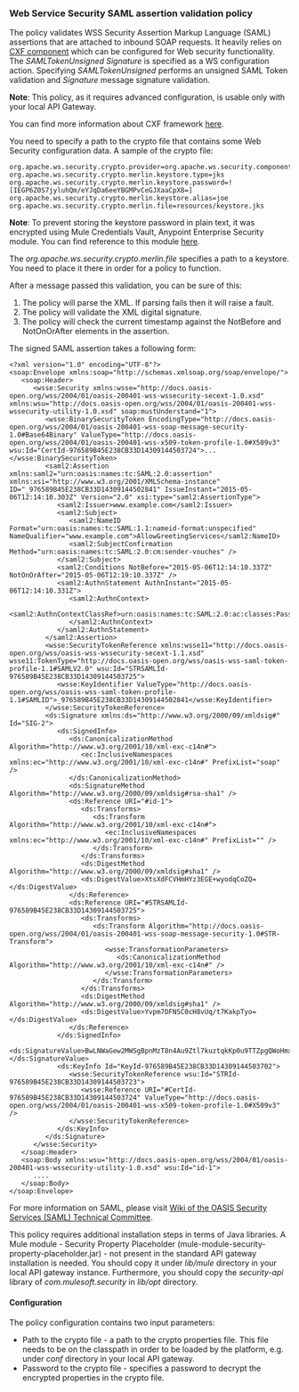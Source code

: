 ### Web Service Security SAML assertion validation policy ###

The policy validates WSS Security Assertion Markup Language (SAML) assertions that are attached to inbound SOAP requests. It heavily relies on [CXF component](http://www.mulesoft.org/documentation/display/current/CXF+Module+Reference) which can be configured for Web security functionality. The *SAMLTokenUnsigned Signature* is specified as a WS configuration action. Specifying *SAMLTokenUnsigned* performs an unsigned SAML Token validation and *Signature* message signature validation.

**Note**: This policy, as it requires advanced configuration, is usable only with your local API Gateway.

You can find more information about CXF framework [here](http://cxf.apache.org/docs/ws-security.html).  

You need to specify a path to the crypto file that contains some Web Security configuration data. A sample of the crypto file:

	org.apache.ws.security.crypto.provider=org.apache.ws.security.components.crypto.Merlin
	org.apache.ws.security.crypto.merlin.keystore.type=jks
	org.apache.ws.security.crypto.merlin.keystore.password=![IEGP6Z0S7jyluhQm/eYJqDa6eeYBGMPvCeGJXaaCpX8=]
	org.apache.ws.security.crypto.merlin.keystore.alias=joe
	org.apache.ws.security.crypto.merlin.file=resources/keystore.jks

**Note**: To prevent storing the keystore password in plain text, it was encrypted using Mule Credentials Vault, Anypoint Enterprise Security module. You can find reference to this module [here](http://www.mulesoft.org/documentation/display/current/Mule+Credentials+Vault).  

The *org.apache.ws.security.crypto.merlin.file* specifies a path to a keystore. You need to place it there in order for a policy to function.

After a message passed this validation, you can be sure of this:

1. The policy will parse the XML. If parsing fails then it will raise a fault.
2. The policy will validate the XML digital signature.
3. The policy will check the current timestamp against the NotBefore and NotOnOrAfter elements in the assertion.

The signed SAML assertion takes a following form:

	<?xml version="1.0" encoding="UTF-8"?>
	<soap:Envelope xmlns:soap="http://schemas.xmlsoap.org/soap/envelope/">
	   <soap:Header>
	      <wsse:Security xmlns:wsse="http://docs.oasis-open.org/wss/2004/01/oasis-200401-wss-wssecurity-secext-1.0.xsd" xmlns:wsu="http://docs.oasis-open.org/wss/2004/01/oasis-200401-wss-wssecurity-utility-1.0.xsd" soap:mustUnderstand="1">
	         <wsse:BinarySecurityToken EncodingType="http://docs.oasis-open.org/wss/2004/01/oasis-200401-wss-soap-message-security-1.0#Base64Binary" ValueType="http://docs.oasis-open.org/wss/2004/01/oasis-200401-wss-x509-token-profile-1.0#X509v3" wsu:Id="CertId-976589B45E238CB33D14309144503724">...</wsse:BinarySecurityToken>
	         <saml2:Assertion xmlns:saml2="urn:oasis:names:tc:SAML:2.0:assertion" xmlns:xsi="http://www.w3.org/2001/XMLSchema-instance" ID="_976589B45E238CB33D14309144502841" IssueInstant="2015-05-06T12:14:10.303Z" Version="2.0" xsi:type="saml2:AssertionType">
	            <saml2:Issuer>www.example.com</saml2:Issuer>
	            <saml2:Subject>
	               <saml2:NameID Format="urn:oasis:names:tc:SAML:1.1:nameid-format:unspecified" NameQualifier="www.example.com">AllowGreetingServices</saml2:NameID>
	               <saml2:SubjectConfirmation Method="urn:oasis:names:tc:SAML:2.0:cm:sender-vouches" />
	            </saml2:Subject>
	            <saml2:Conditions NotBefore="2015-05-06T12:14:10.337Z" NotOnOrAfter="2015-05-06T12:19:10.337Z" />
	            <saml2:AuthnStatement AuthnInstant="2015-05-06T12:14:10.331Z">
	               <saml2:AuthnContext>
	                  <saml2:AuthnContextClassRef>urn:oasis:names:tc:SAML:2.0:ac:classes:Password</saml2:AuthnContextClassRef>
	               </saml2:AuthnContext>
	            </saml2:AuthnStatement>
	         </saml2:Assertion>
	         <wsse:SecurityTokenReference xmlns:wsse11="http://docs.oasis-open.org/wss/oasis-wss-wssecurity-secext-1.1.xsd" wsse11:TokenType="http://docs.oasis-open.org/wss/oasis-wss-saml-token-profile-1.1#SAMLV2.0" wsu:Id="STRSAMLId-976589B45E238CB33D14309144503725">
	            <wsse:KeyIdentifier ValueType="http://docs.oasis-open.org/wss/oasis-wss-saml-token-profile-1.1#SAMLID">_976589B45E238CB33D14309144502841</wsse:KeyIdentifier>
	         </wsse:SecurityTokenReference>
	         <ds:Signature xmlns:ds="http://www.w3.org/2000/09/xmldsig#" Id="SIG-2">
	            <ds:SignedInfo>
	               <ds:CanonicalizationMethod Algorithm="http://www.w3.org/2001/10/xml-exc-c14n#">
	                  <ec:InclusiveNamespaces xmlns:ec="http://www.w3.org/2001/10/xml-exc-c14n#" PrefixList="soap" />
	               </ds:CanonicalizationMethod>
	               <ds:SignatureMethod Algorithm="http://www.w3.org/2000/09/xmldsig#rsa-sha1" />
	               <ds:Reference URI="#id-1">
	                  <ds:Transforms>
	                     <ds:Transform Algorithm="http://www.w3.org/2001/10/xml-exc-c14n#">
	                        <ec:InclusiveNamespaces xmlns:ec="http://www.w3.org/2001/10/xml-exc-c14n#" PrefixList="" />
	                     </ds:Transform>
	                  </ds:Transforms>
	                  <ds:DigestMethod Algorithm="http://www.w3.org/2000/09/xmldsig#sha1" />
	                  <ds:DigestValue>XtsXdFCVHmHYz3EGE+wyodqCoZQ=</ds:DigestValue>
	               </ds:Reference>
	               <ds:Reference URI="#STRSAMLId-976589B45E238CB33D14309144503725">
	                  <ds:Transforms>
	                     <ds:Transform Algorithm="http://docs.oasis-open.org/wss/2004/01/oasis-200401-wss-soap-message-security-1.0#STR-Transform">
	                        <wsse:TransformationParameters>
	                           <ds:CanonicalizationMethod Algorithm="http://www.w3.org/2001/10/xml-exc-c14n#" />
	                        </wsse:TransformationParameters>
	                     </ds:Transform>
	                  </ds:Transforms>
	                  <ds:DigestMethod Algorithm="http://www.w3.org/2000/09/xmldsig#sha1" />
	                  <ds:DigestValue>Yvpm7DFNSC0cH8vUq/t7KakpTyo=</ds:DigestValue>
	               </ds:Reference>
	            </ds:SignedInfo>
	            <ds:SignatureValue>BwLNWaGew2MWSgBpnMzT8n4Au9Ztl7kuztqkKp0u9TTZpgQWoHmxdGDhHrQq+7IcC4YNk315KBJg4Z6NGcrwtQYMgYIJOp7BobTmS3Wz24dBamo6k4dTn2wRoj/WnN1Xbr1KkhSTRcdL/shMfXbDGXi7Inpkn57+3zGs0Bq8CVQ=</ds:SignatureValue>
	            <ds:KeyInfo Id="KeyId-976589B45E238CB33D14309144503702">
	               <wsse:SecurityTokenReference wsu:Id="STRId-976589B45E238CB33D14309144503723">
	                  <wsse:Reference URI="#CertId-976589B45E238CB33D14309144503724" ValueType="http://docs.oasis-open.org/wss/2004/01/oasis-200401-wss-x509-token-profile-1.0#X509v3" />
	               </wsse:SecurityTokenReference>
	            </ds:KeyInfo>
	         </ds:Signature>
	      </wsse:Security>
	   </soap:Header>
	   <soap:Body xmlns:wsu="http://docs.oasis-open.org/wss/2004/01/oasis-200401-wss-wssecurity-utility-1.0.xsd" wsu:Id="id-1">
	      ....
	   </soap:Body>
	</soap:Envelope> 

For more information on SAML, please visit [Wiki of the OASIS Security Services (SAML) Technical Committee](https://wiki.oasis-open.org/security/FrontPage).

This policy requires additional installation steps in terms of Java libraries. A Mule module - Security Property Placeholder (mule-module-security-property-placeholder.jar) - not present in the standard API gateway installation is needed. You should copy it under *lib/mule* directory in your local API gateway instance. Furthermore, you should copy the *security-api* library of *com.mulesoft.security* in *lib/opt* directory. 

#### Configuration

The policy configuration contains two input parameters:

+  Path to the crypto file - a path to the crypto properties file. This file needs to be on the classpath in order to be loaded by the platform, e.g. under *conf* directory in your local API gateway. 
+  Password to the crypto file - specifies a password to decrypt the encrypted properties in the crypto file. 


